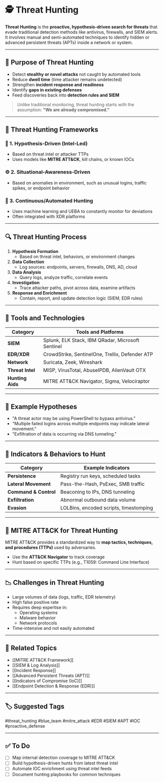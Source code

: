 # 🕵️ Threat Hunting

**Threat Hunting** is the **proactive, hypothesis-driven search for threats** that evade traditional detection methods like antivirus, firewalls, and SIEM alerts. It involves manual and semi-automated techniques to identify hidden or advanced persistent threats (APTs) inside a network or system.

---

## 🎯 Purpose of Threat Hunting

- Detect **stealthy or novel attacks** not caught by automated tools
- Reduce **dwell time** (time attacker remains undetected)
- Strengthen **incident response and readiness**
- Identify **gaps in existing defenses**
- Feed discoveries back into **detection rules and SIEM**

> Unlike traditional monitoring, threat hunting starts with the assumption: **"We are already compromised."**

---

## 🧱 Threat Hunting Frameworks

### 🧠 1. Hypothesis-Driven (Intel-Led)
- Based on threat intel or attacker TTPs
- Uses models like **MITRE ATT&CK**, kill chains, or known IOCs

### ⚙️ 2. Situational-Awareness-Driven
- Based on anomalies in environment, such as unusual logins, traffic spikes, or endpoint behavior

### 🔁 3. Continuous/Automated Hunting
- Uses machine learning and UEBA to constantly monitor for deviations
- Often integrated with XDR platforms

---

## 🔍 Threat Hunting Process

1. **Hypothesis Formation**
   - Based on threat intel, behaviors, or environment changes
2. **Data Collection**
   - Log sources: endpoints, servers, firewalls, DNS, AD, cloud
3. **Data Analysis**
   - Query logs, analyze traffic, correlate events
4. **Investigation**
   - Trace attacker paths, pivot across data, examine artifacts
5. **Response and Enrichment**
   - Contain, report, and update detection logic (SIEM, EDR rules)

---

## 🧰 Tools and Technologies

| Category       | Tools and Platforms                          |
|----------------|-----------------------------------------------|
| **SIEM**       | Splunk, ELK Stack, IBM QRadar, Microsoft Sentinel |
| **EDR/XDR**    | CrowdStrike, SentinelOne, Trellix, Defender ATP |
| **Network**    | Suricata, Zeek, Wireshark                     |
| **Threat Intel**| MISP, VirusTotal, AbuseIPDB, AlienVault OTX   |
| **Hunting Aids**| MITRE ATT&CK Navigator, Sigma, Velociraptor   |

---

## 📘 Example Hypotheses

- "A threat actor may be using PowerShell to bypass antivirus."
- "Multiple failed logins across multiple endpoints may indicate lateral movement."
- "Exfiltration of data is occurring via DNS tunneling."

---

## 🔐 Indicators & Behaviors to Hunt

| Category         | Example Indicators                          |
|------------------|---------------------------------------------|
| **Persistence**  | Registry run keys, scheduled tasks          |
| **Lateral Movement** | Pass-the-Hash, PsExec, SMB traffic        |
| **Command & Control** | Beaconing to IPs, DNS tunneling          |
| **Exfiltration** | Abnormal outbound data volume               |
| **Evasion**      | LOLBins, encoded scripts, timestomping      |

---

## 🧠 MITRE ATT&CK for Threat Hunting

MITRE ATT&CK provides a standardized way to **map tactics, techniques, and procedures (TTPs)** used by adversaries.

- Use the **ATT&CK Navigator** to track coverage
- Hunt based on specific TTPs (e.g., T1059: Command Line Interface)

---

## 📉 Challenges in Threat Hunting

- Large volumes of data (logs, traffic, EDR telemetry)
- High false positive rate
- Requires deep expertise in:
  - Operating systems
  - Malware behavior
  - Network protocols
- Time-intensive and not easily automated

---

## 🔗 Related Topics

- [[MITRE ATT&CK Framework]]
- [[SIEM & Log Analysis]]
- [[Incident Response]]
- [[Advanced Persistent Threats (APT)]]
- [[Indicators of Compromise (IoC)]]
- [[Endpoint Detection & Response (EDR)]]

---

## 🏷 Suggested Tags

#threat_hunting #blue_team #mitre_attack #EDR #SIEM #APT #IOC #proactive_defense

---

## ✅ To Do

- [ ] Map internal detection coverage to MITRE ATT&CK
- [ ] Build hypothesis-driven hunts from latest threat intel
- [ ] Automate IOC enrichment using threat intel feeds
- [ ] Document hunting playbooks for common techniques
